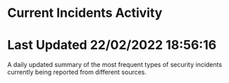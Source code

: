 # Current Incidents Activity 
# Last Updated 22/02/2022 18:56:16 

 A daily updated summary of the most frequent types of security incidents currently being reported from different sources.


